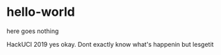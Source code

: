 # hello-world
here goes nothing

HackUCI 2019 yes okay. Dont exactly know what's happenin but lesgetit
